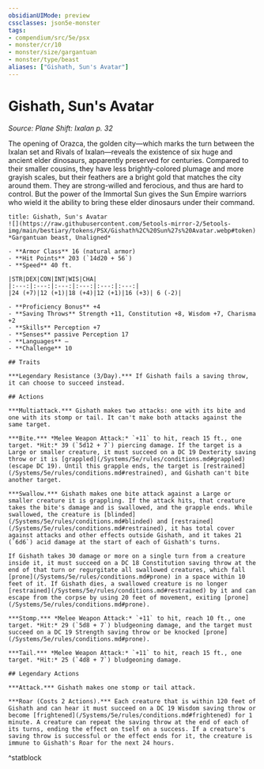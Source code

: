 ```yaml
---
obsidianUIMode: preview
cssclasses: json5e-monster
tags:
- compendium/src/5e/psx
- monster/cr/10
- monster/size/gargantuan
- monster/type/beast
aliases: ["Gishath, Sun's Avatar"]
---
```

# Gishath, Sun's Avatar
*Source: Plane Shift: Ixalan p. 32*  

The opening of Orazca, the golden city—which marks the turn between the Ixalan set and Rivals of Ixalan—reveals the existence of six huge and ancient elder dinosaurs, apparently preserved for centuries. Compared to their smaller cousins, they have less brightly-colored plumage and more grayish scales, but their feathers are a bright gold that matches the city around them. They are strong-willed and ferocious, and thus are hard to control. But the power of the Immortal Sun gives the Sun Empire warriors who wield it the ability to bring these elder dinosaurs under their command.

```ad-statblock
title: Gishath, Sun's Avatar
![](https://raw.githubusercontent.com/5etools-mirror-2/5etools-img/main/bestiary/tokens/PSX/Gishath%2C%20Sun%27s%20Avatar.webp#token)
*Gargantuan beast, Unaligned*

- **Armor Class** 16 (natural armor)
- **Hit Points** 203 (`14d20 + 56`)
- **Speed** 40 ft.

|STR|DEX|CON|INT|WIS|CHA|
|:---:|:---:|:---:|:---:|:---:|:---:|
|24 (+7)|12 (+1)|18 (+4)|12 (+1)|16 (+3)| 6 (-2)|

- **Proficiency Bonus** +4
- **Saving Throws** Strength +11, Constitution +8, Wisdom +7, Charisma +2
- **Skills** Perception +7
- **Senses** passive Perception 17
- **Languages** —
- **Challenge** 10

## Traits

***Legendary Resistance (3/Day).*** If Gishath fails a saving throw, it can choose to succeed instead.

## Actions

***Multiattack.*** Gishath makes two attacks: one with its bite and one with its stomp or tail. It can't make both attacks against the same target.

***Bite.*** *Melee Weapon Attack:* `+11` to hit, reach 15 ft., one target. *Hit:* 39 (`5d12 + 7`) piercing damage. If the target is a Large or smaller creature, it must succeed on a DC 19 Dexterity saving throw or it is [grappled](/Systems/5e/rules/conditions.md#grappled) (escape DC 19). Until this grapple ends, the target is [restrained](/Systems/5e/rules/conditions.md#restrained), and Gishath can't bite another target.

***Swallow.*** Gishath makes one bite attack against a Large or smaller creature it is grappling. If the attack hits, that creature takes the bite's damage and is swallowed, and the grapple ends. While swallowed, the creature is [blinded](/Systems/5e/rules/conditions.md#blinded) and [restrained](/Systems/5e/rules/conditions.md#restrained), it has total cover against attacks and other effects outside Gishath, and it takes 21 (`6d6`) acid damage at the start of each of Gishath's turns.

If Gishath takes 30 damage or more on a single turn from a creature inside it, it must succeed on a DC 18 Constitution saving throw at the end of that turn or regurgitate all swallowed creatures, which fall [prone](/Systems/5e/rules/conditions.md#prone) in a space within 10 feet of it. If Gishath dies, a swallowed creature is no longer [restrained](/Systems/5e/rules/conditions.md#restrained) by it and can escape from the corpse by using 20 feet of movement, exiting [prone](/Systems/5e/rules/conditions.md#prone).

***Stomp.*** *Melee Weapon Attack:* `+11` to hit, reach 10 ft., one target. *Hit:* 29 (`5d8 + 7`) bludgeoning damage, and the target must succeed on a DC 19 Strength saving throw or be knocked [prone](/Systems/5e/rules/conditions.md#prone).

***Tail.*** *Melee Weapon Attack:* `+11` to hit, reach 15 ft., one target. *Hit:* 25 (`4d8 + 7`) bludgeoning damage.

## Legendary Actions

***Attack.*** Gishath makes one stomp or tail attack.

***Roar (Costs 2 Actions).*** Each creature that is within 120 feet of Gishath and can hear it must succeed on a DC 19 Wisdom saving throw or become [frightened](/Systems/5e/rules/conditions.md#frightened) for 1 minute. A creature can repeat the saving throw at the end of each of its turns, ending the effect on tself on a success. If a creature's saving throw is successful or the effect ends for it, the creature is immune to Gishath's Roar for the next 24 hours.
```
^statblock
